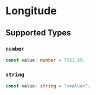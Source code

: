 # Longitude


## Supported Types

### `number`

```typescript
const value: number = 7151.89;
```

### `string`

```typescript
const value: string = "<value>";
```

